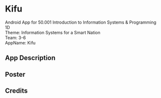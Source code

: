 # Kifu

Android App for 50.001 Introduction to Information Systems & Programming 1D  
Theme: Information Systems for a Smart Nation  
Team: 3-6  
AppName: Kifu  

## App Description

## Poster  

## Credits



 
